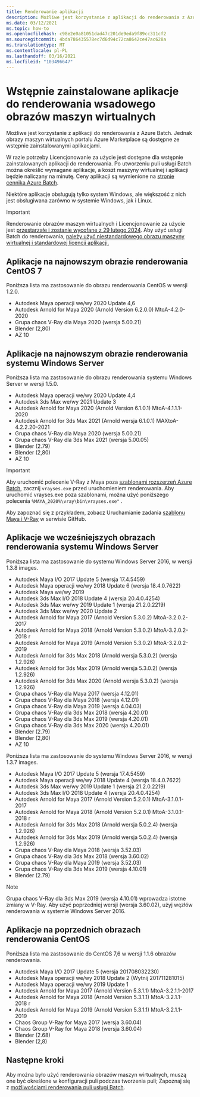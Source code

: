 ```yaml
---
title: Renderowanie aplikacji
description: Możliwe jest korzystanie z aplikacji do renderowania z Azure Batch. Jednak obrazy maszyn wirtualnych portalu Azure Marketplace są dostępne ze wstępnie zainstalowanymi aplikacjami.
ms.date: 03/12/2021
ms.topic: how-to
ms.openlocfilehash: c98e2e0a81051dad47c201de9eda9f89cc311cf2
ms.sourcegitcommit: 4bda786435578ec7d6d94c72ca8642ce47ac628a
ms.translationtype: MT
ms.contentlocale: pl-PL
ms.lasthandoff: 03/16/2021
ms.locfileid: "103496647"
---
```

# <a name="pre-installed-applications-on-batch-rendering-vm-images"></a>Wstępnie zainstalowane aplikacje do renderowania wsadowego obrazów maszyn wirtualnych

Możliwe jest korzystanie z aplikacji do renderowania z Azure Batch. Jednak obrazy maszyn wirtualnych portalu Azure Marketplace są dostępne ze wstępnie zainstalowanymi aplikacjami.

W razie potrzeby Licencjonowanie za użycie jest dostępne dla wstępnie zainstalowanych aplikacji do renderowania. Po utworzeniu puli usługi Batch można określić wymagane aplikacje, a koszt maszyny wirtualnej i aplikacji będzie naliczany na minutę. Ceny aplikacji są wymienione na [stronie cennika Azure Batch](https://azure.microsoft.com/pricing/details/batch/#graphic-rendering).

Niektóre aplikacje obsługują tylko system Windows, ale większość z nich jest obsługiwana zarówno w systemie Windows, jak i Linux.

> [!IMPORTANT]
> Renderowanie obrazów maszyn wirtualnych i Licencjonowanie za użycie jest [przestarzałe i zostanie wycofane z 29 lutego 2024](https://azure.microsoft.com/updates/azure-batch-rendering-vm-images-licensing-will-be-retired-on-29-february-2024/). Aby użyć usługi Batch do renderowania, [należy użyć niestandardowego obrazu maszyny wirtualnej i standardowej licencji aplikacji.](batch-rendering-functionality.md#batch-pools-using-custom-vm-images-and-standard-application-licensing)

## <a name="applications-on-latest-centos-7-rendering-image"></a>Aplikacje na najnowszym obrazie renderowania CentOS 7

Poniższa lista ma zastosowanie do obrazu renderowania CentOS w wersji 1.2.0.

* Autodesk Maya operacji we/wy 2020 Update 4,6
* Autodesk Arnold for Maya 2020 (Arnold Version 6.2.0.0) MtoA-4.2.0-2020
* Grupa chaos V-Ray dla Maya 2020 (wersja 5.00.21)
* Blender (2,80)
* AZ 10

## <a name="applications-on-latest-windows-server-rendering-image"></a>Aplikacje na najnowszym obrazie renderowania systemu Windows Server

Poniższa lista ma zastosowanie do obrazu renderowania systemu Windows Server w wersji 1.5.0.

* Autodesk Maya operacji we/wy 2020 Update 4,4
* Autodesk 3ds Max we/wy 2021 Update 3
* Autodesk Arnold for Maya 2020 (Arnold Version 6.1.0.1) MtoA-4.1.1.1-2020
* Autodesk Arnold for 3ds Max 2021 (Arnold wersja 6.1.0.1) MAXtoA-4.2.2.20-2021
* Grupa chaos V-Ray dla Maya 2020 (wersja 5.00.21)
* Grupa chaos V-Ray dla 3ds Max 2021 (wersja 5.00.05)
* Blender (2.79)
* Blender (2,80)
* AZ 10

> [!IMPORTANT]
> Aby uruchomić polecenie V-Ray z Maya poza [szablonami rozszerzeń Azure Batch](https://github.com/Azure/batch-extension-templates), zacznij `vrayses.exe` przed uruchomieniem renderowania. Aby uruchomić vrayses.exe poza szablonami, można użyć poniższego polecenia `%MAYA_2020%\vray\bin\vrayses.exe"` .
>
> Aby zapoznać się z przykładem, zobacz Uruchamianie zadania [szablonu Maya i V-Ray](https://github.com/Azure/batch-extension-templates/blob/master/templates/maya/render-vray-windows/pool.template.json) w serwisie GitHub.

## <a name="applications-on-previous-windows-server-rendering-images"></a>Aplikacje we wcześniejszych obrazach renderowania systemu Windows Server

Poniższa lista ma zastosowanie do systemu Windows Server 2016, w wersji 1.3.8 images.

* Autodesk Maya I/O 2017 Update 5 (wersja 17.4.5459)
* Autodesk Maya operacji we/wy 2018 Update 6 (wersja 18.4.0.7622)
* Autodesk Maya we/wy 2019
* Autodesk 3ds Max I/O 2018 Update 4 (wersja 20.4.0.4254)
* Autodesk 3ds Max we/wy 2019 Update 1 (wersja 21.2.0.2219)
* Autodesk 3ds Max we/wy 2020 Update 2
* Autodesk Arnold for Maya 2017 (Arnold Version 5.3.0.2) MtoA-3.2.0.2-2017
* Autodesk Arnold for Maya 2018 (Arnold Version 5.3.0.2) MtoA-3.2.0.2-2018 r
* Autodesk Arnold for Maya 2019 (Arnold Version 5.3.0.2) MtoA-3.2.0.2-2019
* Autodesk Arnold for 3ds Max 2018 (Arnold wersja 5.3.0.2) (wersja 1.2.926)
* Autodesk Arnold for 3ds Max 2019 (Arnold wersja 5.3.0.2) (wersja 1.2.926)
* Autodesk Arnold for 3ds Max 2020 (Arnold wersja 5.3.0.2) (wersja 1.2.926)
* Grupa chaos V-Ray dla Maya 2017 (wersja 4.12.01)
* Grupa chaos V-Ray dla Maya 2018 (wersja 4.12.01)
* Grupa chaos V-Ray dla Maya 2019 (wersja 4.04.03)
* Grupa chaos V-Ray dla 3ds Max 2018 (wersja 4.20.01)
* Grupa chaos V-Ray dla 3ds Max 2019 (wersja 4.20.01)
* Grupa chaos V-Ray dla 3ds Max 2020 (wersja 4.20.01)
* Blender (2.79)
* Blender (2,80)
* AZ 10

Poniższa lista ma zastosowanie do systemu Windows Server 2016, w wersji 1.3.7 images.

* Autodesk Maya I/O 2017 Update 5 (wersja 17.4.5459)
* Autodesk Maya operacji we/wy 2018 Update 4 (wersja 18.4.0.7622)
* Autodesk 3ds Max we/wy 2019 Update 1 (wersja 21.2.0.2219)
* Autodesk 3ds Max I/O 2018 Update 4 (wersja 20.4.0.4254)
* Autodesk Arnold for Maya 2017 (Arnold Version 5.2.0.1) MtoA-3.1.0.1-2017
* Autodesk Arnold for Maya 2018 (Arnold Version 5.2.0.1) MtoA-3.1.0.1-2018 r
* Autodesk Arnold for 3ds Max 2018 (Arnold wersja 5.0.2.4) (wersja 1.2.926)
* Autodesk Arnold for 3ds Max 2019 (Arnold wersja 5.0.2.4) (wersja 1.2.926)
* Grupa chaos V-Ray dla Maya 2018 (wersja 3.52.03)
* Grupa chaos V-Ray dla 3ds Max 2018 (wersja 3.60.02)
* Grupa chaos V-Ray dla Maya 2019 (wersja 3.52.03)
* Grupa chaos V-Ray dla 3ds Max 2019 (wersja 4.10.01)
* Blender (2.79)

> [!NOTE]
> Grupa chaos V-Ray dla 3ds Max 2019 (wersja 4.10.01) wprowadza istotne zmiany w V-Ray. Aby użyć poprzedniej wersji (wersja 3.60.02), użyj węzłów renderowania w systemie Windows Server 2016.

## <a name="applications-on-previous-centos-rendering-images"></a>Aplikacje na poprzednich obrazach renderowania CentOS

Poniższa lista ma zastosowanie do CentOS 7,6 w wersji 1.1.6 obrazów renderowania.

* Autodesk Maya I/O 2017 Update 5 (wersja 201708032230)
* Autodesk Maya operacji we/wy 2018 Update 2 (Wytnij 201711281015)
* Autodesk Maya operacji we/wy 2019 Update 1
* Autodesk Arnold for Maya 2017 (Arnold Version 5.3.1.1) MtoA-3.2.1.1-2017
* Autodesk Arnold for Maya 2018 (Arnold Version 5.3.1.1) MtoA-3.2.1.1-2018 r
* Autodesk Arnold for Maya 2019 (Arnold Version 5.3.1.1) MtoA-3.2.1.1-2019
* Chaos Group V-Ray for Maya 2017 (wersja 3.60.04)
* Chaos Group V-Ray for Maya 2018 (wersja 3.60.04)
* Blender (2.68)
* Blender (2,8)

## <a name="next-steps"></a>Następne kroki

Aby można było użyć renderowania obrazów maszyn wirtualnych, muszą one być określone w konfiguracji puli podczas tworzenia puli; Zapoznaj się z [możliwościami renderowania puli usługi Batch](./batch-rendering-functionality.md).
